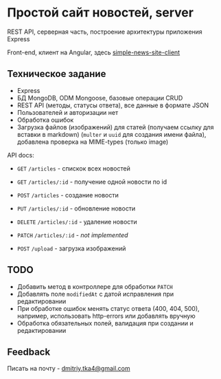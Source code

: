 # Простой сайт новостей, server

REST API, серверная часть, построение архитектуры приложения Express

Front-end, клиент на Angular, здесь [simple-news-site-client](https://github.com/dmitriy-tka4/simple-news-site-client)

## Техническое задание

* Express
* БД MongoDB, ODM Mongoose, базовые операции CRUD
* REST API (методы, статусы ответа), все данные в формате JSON
* Пользователей и авторизации нет
* Обработка ошибок
* Загрузка файлов (изображений) для статей (получаем ссылку для вставки в markdown) (`multer` и `uuid` для создания имени файла), добавлена проверка на MIME-types (только image)

API docs:

* `GET` `/articles` - спискок всех новостей
* `GET` `/articles/:id` - получение одной новости по id
* `POST` `/articles` - создание новости
* `PUT` `/articles/:id` - обновление новости
* `DELETE` `/articles/:id` - удаление новости
* `PATCH` `/articles/:id` - *not implemented*

* `POST` `/upload` - загрузка изображений

## TODO

* Добавить метод в контроллере для обработки `PATCH`
* Добавлять поле `modifiedAt` с датой исправления при редактировании
* При обработке ошибок менять статус ответа (400, 404, 500), например, использовать http-errors или добавлять вручную
* Обработка обязательных полей, валидация при создании и редактировании

## Feedback

Писать на почту - dmitriy.tka4@gmail.com
